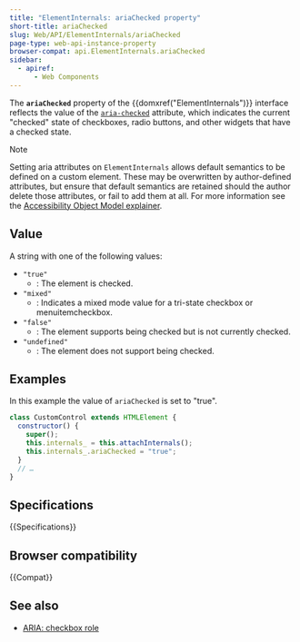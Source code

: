 ```yaml
---
title: "ElementInternals: ariaChecked property"
short-title: ariaChecked
slug: Web/API/ElementInternals/ariaChecked
page-type: web-api-instance-property
browser-compat: api.ElementInternals.ariaChecked
sidebar:
  - apiref:
      - Web Components
---
```


The **`ariaChecked`** property of the {{domxref("ElementInternals")}} interface reflects the value of the [`aria-checked`](/en-US/docs/Web/Accessibility/ARIA/Reference/Attributes/aria-checked) attribute, which indicates the current "checked" state of checkboxes, radio buttons, and other widgets that have a checked state.

> [!NOTE]
> Setting aria attributes on `ElementInternals` allows default semantics to be defined on a custom element. These may be overwritten by author-defined attributes, but ensure that default semantics are retained should the author delete those attributes, or fail to add them at all. For more information see the [Accessibility Object Model explainer](https://wicg.github.io/aom/explainer.html#default-semantics-for-custom-elements-via-the-elementinternals-object).

## Value

A string with one of the following values:

- `"true"`
  - : The element is checked.
- `"mixed"`
  - : Indicates a mixed mode value for a tri-state checkbox or menuitemcheckbox.
- `"false"`
  - : The element supports being checked but is not currently checked.
- `"undefined"`
  - : The element does not support being checked.

## Examples

In this example the value of `ariaChecked` is set to "true".

```js
class CustomControl extends HTMLElement {
  constructor() {
    super();
    this.internals_ = this.attachInternals();
    this.internals_.ariaChecked = "true";
  }
  // …
}
```

## Specifications

{{Specifications}}

## Browser compatibility

{{Compat}}

## See also

- [ARIA: checkbox role](/en-US/docs/Web/Accessibility/ARIA/Reference/Roles/checkbox_role)

